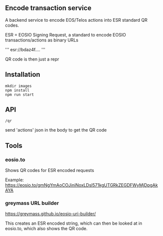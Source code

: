 ## Encode transaction service

A backend service to encode EOS/Telos actions into ESR standard QR codes. 

ESR = EOSIO Signing Request, a standard to encode EOSIO transactions/actions as binary URLs

'''
esr://bdaz4f.... 
'''

QR code is then just a repr

## Installation

```
mkdir images
npm install
npm run start
```

## API

```/qr```

send 'actions' json in the body to get the QR code


## Tools 

### eosio.to
Shows QR codes for ESR encoded requests

Example:
https://eosio.to/gmNgYmAoCOJiniNoxLDsl571kgUTGRkZEGDFWyMjDpgAkAYA

### greymass URL builder
https://greymass.github.io/eosio-uri-builder/

This creates an ESR encoded string, which can then be looked at in eosio.to, which also shows the QR code.

